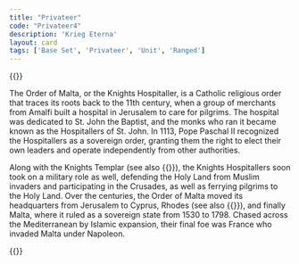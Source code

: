 ```yaml
---
title: "Privateer"
code: "Privateer4"
description: 'Krieg Eterna'
layout: card
tags: ['Base Set', 'Privateer', 'Unit', 'Ranged']
---
```

{{<card-detail-page code="Privateer4" artwork="A Galley of Malta by Lorenzo Castro (1680)" >}}
<p>
The Order of Malta, or the Knights Hospitaller, is a Catholic religious order that traces its roots back to the 11th century, when a group of merchants from Amalfi built a hospital in Jerusalem to care for pilgrims. The hospital was dedicated to St. John the Baptist, and the monks who ran it became known as the Hospitallers of St. John. In 1113, Pope Paschal II recognized the Hospitallers as a sovereign order, granting them the right to elect their own leaders and operate independently from other authorities. 
</p>
<p>
Along with the Knights Templar (see also {{<cardlink name="Crusader">}}), the Knights Hospitallers soon took on a military role as well, defending the Holy Land from Muslim invaders and participating in the Crusades, as well as ferrying pilgrims to the Holy Land. Over the centuries, the Order of Malta moved its headquarters from Jerusalem to Cyprus, Rhodes (see also {{<cardlink name="Assault" code="Assault3">}}), and finally Malta, where it ruled as a sovereign state from 1530 to 1798. Chased across the Mediterranean by Islamic expansion, their final foe was France who invaded Malta under Napoleon.
</p>
{{</card-detail-page>}}

